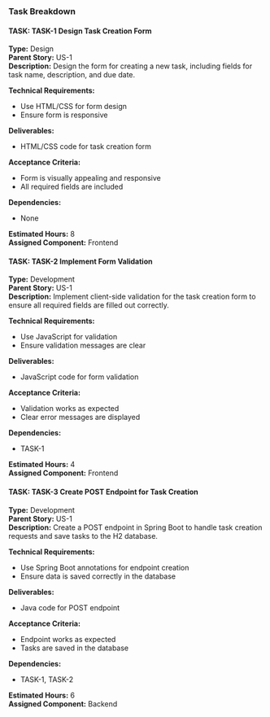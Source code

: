 ### Task Breakdown

#### TASK: TASK-1 Design Task Creation Form

**Type:** Design  
**Parent Story:** US-1  
**Description:** 
Design the form for creating a new task, including fields for task name, description, and due date.

**Technical Requirements:**
- Use HTML/CSS for form design
- Ensure form is responsive

**Deliverables:**
- HTML/CSS code for task creation form

**Acceptance Criteria:**
- Form is visually appealing and responsive
- All required fields are included

**Dependencies:**
- None

**Estimated Hours:** 8  
**Assigned Component:** Frontend

#### TASK: TASK-2 Implement Form Validation

**Type:** Development  
**Parent Story:** US-1  
**Description:** 
Implement client-side validation for the task creation form to ensure all required fields are filled out correctly.

**Technical Requirements:**
- Use JavaScript for validation
- Ensure validation messages are clear

**Deliverables:**
- JavaScript code for form validation

**Acceptance Criteria:**
- Validation works as expected
- Clear error messages are displayed

**Dependencies:**
- TASK-1

**Estimated Hours:** 4  
**Assigned Component:** Frontend

#### TASK: TASK-3 Create POST Endpoint for Task Creation

**Type:** Development  
**Parent Story:** US-1  
**Description:** 
Create a POST endpoint in Spring Boot to handle task creation requests and save tasks to the H2 database.

**Technical Requirements:**
- Use Spring Boot annotations for endpoint creation
- Ensure data is saved correctly in the database

**Deliverables:**
- Java code for POST endpoint

**Acceptance Criteria:**
- Endpoint works as expected
- Tasks are saved in the database

**Dependencies:**
- TASK-1, TASK-2

**Estimated Hours:** 6  
**Assigned Component:** Backend
